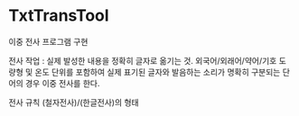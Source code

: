 # TxtTransTool
이중 전사 프로그램 구현

전사 작업
: 실제 발성한 내용을 정확히 글자로 옮기는 것.
외국어/외래어/약어/기호 도량형 및 온도 단위를 포함하여 실제 표기된 글자와 발음하는 소리가 명확히 구분되는 단어의 경우 이중 전사를 한다. 

전사 규칙
(철자전사)/(한글전사)의 형태
